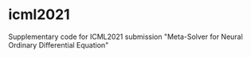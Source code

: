 # icml2021
Supplementary code for ICML2021 submission "Meta-Solver for Neural Ordinary Differential Equation"
